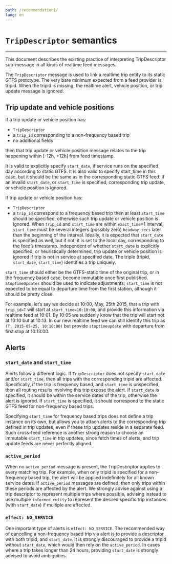 ```yaml
---
path: /recommendation1/
lang: en
---
```


# ````TripDescriptor```` semantics

<hr>

This document describes the existing practice of interpreting TripDescriptor sub-message in all kinds of realtime feed messages.

The ```TripDescriptor``` message is used to link a realtime trip entity to its static GTFS prototype. The very bare minimum expected from a feed provider is tripid. 
When the tripid is missing, the realtime alert, vehicle position, or trip update message is ignored.

## Trip update and vehicle positions

If a trip update or vehicle position has:

* ```TripDescriptor```
* a ```trip_id``` corresponding to a non-frequency based trip
* no additional fields

then that trip update or vehicle position message relates to the trip happening within [-12h, +12h] from feed timestamp.

It is valid to explicitly specify ```start_date```, if service runs on the specified day according to static GTFS. It is also valid to specify start_time in this case, 
but it should be the same as in the corresponding static GTFS feed. If an invalid  ```start_date```, or  ```start_time``` is specified, corresponding trip update, or vehicle position is ignored.

If trip update or vehicle position has:

* ```TripDescriptor```
* a ```trip_id``` correspond to a frequency based trip
then at least ```start_time``` should be specified, otherwise such trip update or vehicle position is ignored. When ```trip_id``` and ```start_time``` are 
within ```exact_time```=1 interval, ```start_time``` must be several integers (possibly zero) ```headway_secs``` later than the beginning of the interval. 
Ideally, it is expected that ```start_date``` is specified as well, but if not, it is set to the local day, corresponding to the feed’s timestamp. Independent of whether ```start_date``` 
is explicitly specified, or heuristically determined, trip update or vehicle position is ignored if trip is not in service at specified date. The triple 
(tripid, ```start_date```, ```start_time```) identifies a trip uniquely.

```start_time``` should either be the GTFS-static time of the original trip, or in the frequency based case, become immutable once first published. 
```StopTimeUpdates``` should be used to indicate adjustments; ```start_time``` is not expected to be equal to departure time from the first station, although it should be pretty close.

For example, let’s say we decide at 10:00, May, 25th 2015, that a trip with ```trip_id=T``` will start at ```start_time=10:10:00```, and provide this information via realtime feed at 10:01. 
By 10:05 we suddenly know that the trip will start not at 10:10 but at 10:13. In our new realtime feed we can still identify this trip as ```(T, 2015-05-25, 10:10:00)``` but provide ```stoptimeupdate``` 
with departure from first stop at 10:13:00.

## Alerts

### ```start_date``` and ```start_time```

Alerts follow a different logic. If ```TripDescriptor``` does not specify ```start_date``` and/or ```start_time```, then all trips with the corresponding tripid are affected. 
Specifically, if the trip is frequency based, and ```start_time``` is unspecified, then all routing results involving this trip expose the alert. 
If ```start_date``` is specified, it should be within the service dates of the trip, otherwise the alert is ignored. 
If ```start_time``` is specified, it should correspond to the static GTFS feed for non-frequency based trips.

Specifying ```start_time``` for frequency based trips does not define a trip instance on its own, but allows you to attach alerts to the corresponding trip defined in trip updates, 
even if these trip updates reside in a separate feed. Such cross-feed reference is another strong reason to choose an immutable ```start_time``` in trip updates, 
since fetch times of alerts, and trip update feeds are never perfectly aligned.

### ```active_period```

When no ```active_period``` message is present, the TripDescriptor applies to every matching trip. For example, when only tripid is specified for a non-frequency based trip, 
the alert will be applied indefinitely for all known service dates. If ```active_period``` messages are defined, then only trips within these periods are affected by the alert. 
We strongly advise against using a trip descriptor to represent multiple trips where possible, advising instead to use multiple ```informed_entity``` to represent the desired
 specific trip instances (with ```start_date```) if multiple are affected.

### ```effect: NO_SERVICE```
One important type of alerts is ```effect: NO_SERVICE```. The recommended way of cancelling a non-frequency based trip via alert is to provide a descriptor with both tripid, and ```start_date```.
 It is strongly discouraged to provide a tripid without ```start_date```, which would then rely on the ```active_period```. 
 In cases where a trip takes longer than 24 hours, providing ```start_date``` is strongly advised to avoid ambiguities.
